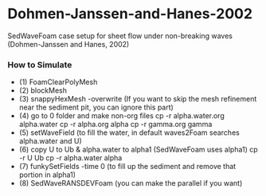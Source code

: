 # Dohmen-Janssen-and-Hanes-2002
SedWaveFoam case setup for sheet flow under non-breaking waves (Dohmen-Janssen and Hanes, 2002)

### How to Simulate
* (1) FoamClearPolyMesh
* (2) blockMesh
* (3) snappyHexMesh -overwrite (If you want to skip the mesh refinement near the sediment pit, you can ignore this part)
* (4) go to 0 folder and make non-org files
cp -r alpha.water.org alpha.water
cp -r alpha.org alpha
cp -r gamma.org gamma
* (5) setWaveField (to fill the water, in default waves2Foam searches alpha.water and U)
* (6) copy U to Ub & alpha.water to alpha1 (SedWaveFoam uses alpha1)
cp -r U Ub
cp -r alpha.water alpha
* (7) funkySetFields -time 0 (to fill up the sediment and remove that portion in alpha1)
* (8) SedWaveRANSDEVFoam (you can make the parallel if you want)
